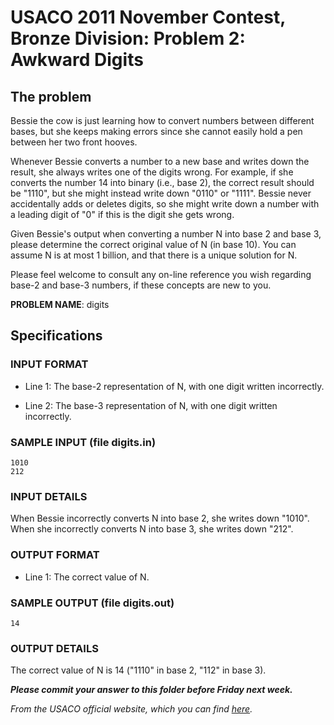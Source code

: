 # USACO 2011 November Contest, Bronze Division: Problem 2: Awkward Digits

## The problem

Bessie the cow is just learning how to convert numbers between different
bases, but she keeps making errors since she cannot easily hold a pen
between her two front hooves.  

Whenever Bessie converts a number to a new base and writes down the result,
she always writes one of the digits wrong.  For example, if she converts
the number 14 into binary (i.e., base 2), the correct result should be
"1110", but she might instead write down "0110" or "1111".  Bessie never
accidentally adds or deletes digits, so she might write down a number with
a leading digit of "0" if this is the digit she gets wrong.

Given Bessie's output when converting a number N into base 2 and base 3,
please determine the correct original value of N (in base 10). You can
assume N is at most 1 billion, and that there is a unique solution for N.

Please feel welcome to consult any on-line reference you wish regarding
base-2 and base-3 numbers, if these concepts are new to you.

**PROBLEM NAME**: digits

## Specifications

### INPUT FORMAT

* Line 1: The base-2 representation of N, with one digit written
        incorrectly.

* Line 2: The base-3 representation of N, with one digit written
        incorrectly.

### SAMPLE INPUT (file digits.in)

    1010
    212

### INPUT DETAILS

When Bessie incorrectly converts N into base 2, she writes down
"1010".  When she incorrectly converts N into base 3, she writes down "212".

### OUTPUT FORMAT

* Line 1: The correct value of N.

### SAMPLE OUTPUT (file digits.out)

    14

### OUTPUT DETAILS

The correct value of N is 14 ("1110" in base 2, "112" in base 3).

***Please commit your answer to this folder before Friday next week.***

*From the USACO official website, which you can find [here](http://www.usaco.org/index.php?page=viewproblem2&cpid=85).*
